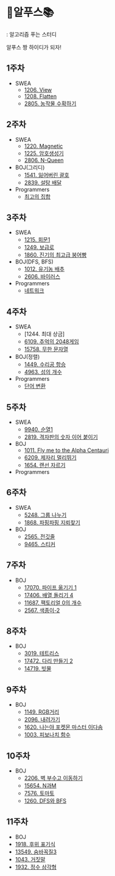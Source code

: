 # 🗻알푸스📚

 : 알고리즘 푸는 스터디

알푸스 짱 하이디가 되자!

## 1주차
* SWEA
  * [1206. View](https://github.com/SSAFY-9th-Seoul-class-11/Siwon_Park/blob/main/SSAFY9_11_Algorithm_Study/src/SWEA/Solution_1206.java)  
  * [1208. Flatten](https://github.com/SSAFY-9th-Seoul-class-11/Siwon_Park/blob/main/SSAFY9_11_Algorithm_Study/src/SWEA/Solution_1208.java)  
  * [2805. 농작물 수확하기](https://github.com/SSAFY-9th-Seoul-class-11/Siwon_Park/blob/main/SSAFY9_11_Algorithm_Study/src/SWEA/Solution_2805.java)  
## 2주차
* SWEA
  * [1220. Magnetic](https://github.com/SSAFY-9th-Seoul-class-11/Siwon_Park/blob/main/SSAFY9_11_Algorithm_Study/src/SWEA/Solution_SWEA_1220.java)
  * [1225. 암호생성기](https://github.com/SSAFY-9th-Seoul-class-11/Siwon_Park/blob/main/SSAFY9_11_Algorithm_Study/src/SWEA/Solution_SWEA_1225.java)
  * [2806. N-Queen](https://github.com/SSAFY-9th-Seoul-class-11/Siwon_Park/blob/main/SSAFY9_11_Algorithm_Study/src/SWEA/Solution_SWEA_2806.java)
* BOJ(그리디)
  * [1541. 잃어버린 괄호](https://github.com/SSAFY-9th-Seoul-class-11/Siwon_Park/blob/main/SSAFY9_11_Algorithm_Study/src/BOJ/Main_1541_잃어버린괄호_박시원.java)
  * [2839. 설탕 배달](https://github.com/SSAFY-9th-Seoul-class-11/Siwon_Park/blob/main/SSAFY9_11_Algorithm_Study/src/BOJ/Main_2839.java)
* Programmers
  * [최고의 집합](https://github.com/SSAFY-9th-Seoul-class-11/Siwon_Park/blob/main/SSAFY9_11_Algorithm_Study/src/Programmers/Lv3/BestSet.java)
## 3주차
* SWEA
  * [1215. 회문1](https://github.com/SSAFY-9th-Seoul-class-11/Siwon_Park/blob/main/SSAFY9_11_Algorithm_Study/src/SWEA/Solution_1215.java)
  * [1249. 보급로](https://github.com/SSAFY-9th-Seoul-class-11/Siwon_Park/blob/main/SSAFY9_11_Algorithm_Study/src/SWEA/Solution_1249.java)
  * [1860. 진기의 최고급 붕어빵](https://github.com/SSAFY-9th-Seoul-class-11/Siwon_Park/blob/main/SSAFY9_11_Algorithm_Study/src/SWEA/Solution_1860.java)
* BOJ(DFS, BFS)
  * [1012. 유기농 배추](https://github.com/SSAFY-9th-Seoul-class-11/Siwon_Park/blob/main/SSAFY9_11_Algorithm_Study/src/BOJ/Main_1012.java)
  * [2606. 바이러스](https://github.com/SSAFY-9th-Seoul-class-11/Siwon_Park/blob/main/SSAFY9_11_Algorithm_Study/src/BOJ/Main_2606.java)
* Programmers
  * [네트워크](https://github.com/SSAFY-9th-Seoul-class-11/Siwon_Park/blob/main/SSAFY9_11_Algorithm_Study/src/Programmers/Lv3/Network.java)
## 4주차
* SWEA
  * [1244. 최대 상금]
  * [6109. 추억의 2048게임](https://github.com/SSAFY-9th-Seoul-class-11/Siwon_Park/blob/main/SSAFY9_11_Algorithm_Study/src/SWEA/Solution_6109.java)
  * [15758. 무한 문자열](https://github.com/SSAFY-9th-Seoul-class-11/Siwon_Park/blob/main/SSAFY9_11_Algorithm_Study/src/SWEA/Solution_15758.java)
* BOJ(정렬)
  * [1449. 수리공 항승](https://github.com/SSAFY-9th-Seoul-class-11/Siwon_Park/blob/main/SSAFY9_11_Algorithm_Study/src/BOJ/Main_1449.java)
  * [4963. 섬의 개수](https://github.com/SSAFY-9th-Seoul-class-11/Siwon_Park/blob/main/SSAFY9_11_Algorithm_Study/src/BOJ/Main_4963.java)
* Programmers
  * [단어 변환](https://github.com/SSAFY-9th-Seoul-class-11/Siwon_Park/blob/main/SSAFY9_11_Algorithm_Study/src/Programmers/Lv3/ChangeWord.java)
## 5주차
* SWEA
  * [9940. 순열1](https://github.com/SSAFY-9th-Seoul-class-11/Siwon_Park/blob/main/SSAFY9_11_Algorithm_Study/src/SWEA/Solution_9940.java)
  * [2819. 격자판의 숫자 이어 붙이기](https://github.com/SSAFY-9th-Seoul-class-11/Siwon_Park/blob/main/SSAFY9_11_Algorithm_Study/src/SWEA/Solution_2819.java)
* BOJ
  * [1011. Fly me to the Alpha Centauri](https://github.com/SSAFY-9th-Seoul-class-11/Siwon_Park/blob/main/SSAFY9_11_Algorithm_Study/src/BOJ/Main_1011.java)
  * [6209. 제자리 멀리뛰기](https://github.com/SSAFY-9th-Seoul-class-11/Siwon_Park/blob/main/SSAFY9_11_Algorithm_Study/src/BOJ/Main_6209.java)
  * [1654. 랜선 자르기](https://github.com/SSAFY-9th-Seoul-class-11/Siwon_Park/blob/main/SSAFY9_11_Algorithm_Study/src/BOJ/Main_1654.java)
* Programmers
## 6주차
* SWEA
  * [5248. 그룹 나누기](https://github.com/SSAFY-9th-Seoul-class-11/Siwon_Park/blob/main/SSAFY9_11_Algorithm_Study/src/SWEA/Solution_5248.java)
  * [1868. 파핑파핑 지뢰찾기]()
* BOJ
  * [2565. 전깃줄](https://github.com/SSAFY-9th-Seoul-class-11/Siwon_Park/blob/main/SSAFY9_11_Algorithm_Study/src/BOJ/Main_2565.java)
  * [9465. 스티커](https://github.com/SSAFY-9th-Seoul-class-11/Siwon_Park/blob/main/SSAFY9_11_Algorithm_Study/src/BOJ/Main_9465.java)
## 7주차
* BOJ
  * [17070. 파이프 옮기기 1](https://github.com/SSAFY-9th-Seoul-class-11/Siwon_Park/blob/main/SSAFY9_11_Algorithm_Study/src/BOJ/Main_17070.java)
  * [17406. 배열 돌리기 4](https://github.com/SSAFY-9th-Seoul-class-11/Siwon_Park/blob/main/SSAFY9_11_Algorithm_Study/src/BOJ/Main_17406.java)
  * [11687. 팩토리얼 0의 개수](https://github.com/SSAFY-9th-Seoul-class-11/Siwon_Park/blob/main/SSAFY9_11_Algorithm_Study/src/BOJ/Main_11687.java)
  * [2567. 색종이-2](https://github.com/SSAFY-9th-Seoul-class-11/Siwon_Park/blob/main/SSAFY9_11_Algorithm_Study/src/BOJ/Main_2567.java)
## 8주차
* BOJ
  * [3019. 테트리스](https://github.com/SSAFY-9th-Seoul-class-11/Siwon_Park/blob/main/SSAFY9_11_Algorithm_Study/src/BOJ/Main_3019_%ED%85%8C%ED%8A%B8%EB%A6%AC%EC%8A%A4_%EB%B0%95%EC%8B%9C%EC%9B%90.java)
  * [17472. 다리 만들기 2]()
  * [14719. 빗물](https://github.com/SSAFY-9th-Seoul-class-11/Siwon_Park/blob/main/SSAFY9_11_Algorithm_Study/src/BOJ/Main_14719_%EB%B9%97%EB%AC%BC_%EB%B0%95%EC%8B%9C%EC%9B%90.java)
## 9주차
* BOJ
  * [1149. RGB거리](https://github.com/SSAFY-9th-Seoul-class-11/Siwon_Park/blob/main/SSAFY9_11_Algorithm_Study/src/BOJ/Main_1149_RGB%EA%B1%B0%EB%A6%AC_%EB%B0%95%EC%8B%9C%EC%9B%90.java)
  * [2096. 내려가기](https://github.com/SSAFY-9th-Seoul-class-11/Siwon_Park/blob/main/SSAFY9_11_Algorithm_Study/src/BOJ/Main_2096_%EB%82%B4%EB%A0%A4%EA%B0%80%EA%B8%B0_%EB%B0%95%EC%8B%9C%EC%9B%90.java)
  * [1620. 나는야 포켓몬 마스터 이다솜](https://github.com/SSAFY-9th-Seoul-class-11/Siwon_Park/blob/main/SSAFY9_11_Algorithm_Study/src/BOJ/Main_1620_%EB%82%98%EB%8A%94%EC%95%BC%ED%8F%AC%EC%BC%93%EB%AA%AC%EB%A7%88%EC%8A%A4%ED%84%B0%EC%9D%B4%EB%8B%A4%EC%86%9C_%EB%B0%95%EC%8B%9C%EC%9B%90.java)
  * [1003. 피보나치 함수](https://github.com/SSAFY-9th-Seoul-class-11/Siwon_Park/blob/main/SSAFY9_11_Algorithm_Study/src/BOJ/Main_1003_%ED%94%BC%EB%B3%B4%EB%82%98%EC%B9%98%ED%95%A8%EC%88%98_%EB%B0%95%EC%8B%9C%EC%9B%90.java)
## 10주차
* BOJ
  * [2206. 벽 부수고 이동하기](https://github.com/SSAFY-9th-Seoul-class-11/Siwon_Park/blob/main/SSAFY9_11_Algorithm_Study/src/BOJ/Main_2206_%EB%B2%BD%EB%B6%80%EC%88%98%EA%B3%A0%EC%9D%B4%EB%8F%99%ED%95%98%EA%B8%B0.java)
  * [15654. N과M](https://github.com/SSAFY-9th-Seoul-class-11/Siwon_Park/blob/main/SSAFY9_11_Algorithm_Study/src/BOJ/Main_15654_N%EA%B3%BCM_%EB%B0%95%EC%8B%9C%EC%9B%90.java)
  * [7576. 토마토](https://github.com/SSAFY-9th-Seoul-class-11/Siwon_Park/blob/main/SSAFY9_11_Algorithm_Study/src/BOJ/Main_7576_%ED%86%A0%EB%A7%88%ED%86%A0_%EB%B0%95%EC%8B%9C%EC%9B%90.java)
  * [1260. DFS와 BFS](https://github.com/SSAFY-9th-Seoul-class-11/Siwon_Park/blob/main/SSAFY9_11_Algorithm_Study/src/BOJ/Main_1260_DFS%EC%99%80BFS_%EB%B0%95%EC%8B%9C%EC%9B%90.java)
## 11주차
 * BOJ
  * [1918. 후위 표기식](https://github.com/SSAFY-9th-Seoul-class-11/Siwon_Park/blob/main/SSAFY9_11_Algorithm_Study/src/BOJ/Main_1918_%ED%9B%84%EC%9C%84%ED%91%9C%EA%B8%B0%EC%8B%9D_%EB%B0%95%EC%8B%9C%EC%9B%90.java)
  * [13549. 숨바꼭질3](https://github.com/SSAFY-9th-Seoul-class-11/Siwon_Park/blob/main/SSAFY9_11_Algorithm_Study/src/BOJ/Main_13549_%EC%88%A8%EB%B0%94%EA%BC%AD%EC%A7%883_%EB%B0%95%EC%8B%9C%EC%9B%90.java)
  * [1043. 거짓말](https://github.com/SSAFY-9th-Seoul-class-11/Siwon_Park/blob/main/SSAFY9_11_Algorithm_Study/src/BOJ/Main_1043_%EA%B1%B0%EC%A7%93%EB%A7%90_%EB%B0%95%EC%8B%9C%EC%9B%90.java)
  * [1932. 정수 삼각형](https://github.com/SSAFY-9th-Seoul-class-11/Siwon_Park/blob/main/SSAFY9_11_Algorithm_Study/src/BOJ/Main_1932_%EC%A0%95%EC%88%98%EC%82%BC%EA%B0%81%ED%98%95_%EB%B0%95%EC%8B%9C%EC%9B%90.java)
